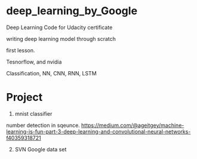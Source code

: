 # deep_learning_by_Google
Deep Learning Code for Udacity certificate 

writing deep learning model through scratch

first lesson.

Tesnorflow, and nvidia

Classification, NN, CNN, RNN, LSTM

# Project
1. mnist classifier

number detection in sqeunce.
https://medium.com/@ageitgey/machine-learning-is-fun-part-3-deep-learning-and-convolutional-neural-networks-f40359318721

2. SVN Google data set
